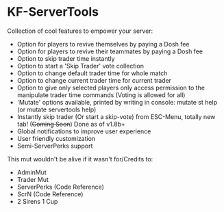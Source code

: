 # KF-ServerTools

Collection of cool features to empower your server:

- Option for players to revive themselves by paying a Dosh fee
- Option for players to revive their teammates by paying a Dosh fee
- Option to skip trader time instantly
- Option to start a 'Skip Trader' vote collection
- Option to change default trader time for whole match
- Option to change current trader time for current trader
- Option to give only selected players only access permission to the manipulate trader time commands (Voting is allowed for all)
- 'Mutate' options available, printed by writing in console: mutate st help (or mutate servertools help)
- Instantly skip trader (Or start a skip-vote) from ESC-Menu, totally new tab! (~~Coming Soon~~) Done as of v1.8b+
- Global notifications to improve user experience
- User friendly customization
- Semi-ServerPerks support

This mut wouldn't be alive if it wasn't for/Credits to:

- AdminMut
- Trader Mut
- ServerPerks (Code Reference)
- ScrN (Code Reference)
- 2 Sirens 1 Cup
